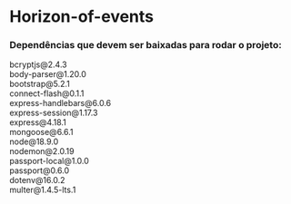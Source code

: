 ﻿# Horizon-of-events

<h3>Dependências que devem ser baixadas para rodar o projeto:</h3>
bcryptjs@2.4.3<br>
body-parser@1.20.0<br>
bootstrap@5.2.1<br>
connect-flash@0.1.1<br>
express-handlebars@6.0.6<br>
express-session@1.17.3<br>
express@4.18.1<br>
mongoose@6.6.1<br>
node@18.9.0<br>
nodemon@2.0.19<br>
passport-local@1.0.0<br>
passport@0.6.0<br>
dotenv@16.0.2<br>
multer@1.4.5-lts.1<br>
